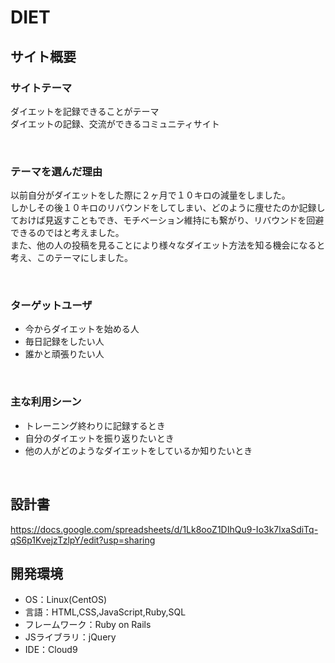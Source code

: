 # DIET

## サイト概要
### サイトテーマ
ダイエットを記録できることがテーマ<br>
ダイエットの記録、交流ができるコミュニティサイト

​
### テーマを選んだ理由

以前自分がダイエットをした際に２ヶ月で１０キロの減量をしました。
<br>しかしその後１０キロのリバウンドをしてしまい、どのように痩せたのか記録しておけば見返すこともでき、モチベーション維持にも繋がり、リバウンドを回避できるのではと考えました。
<br>また、他の人の投稿を見ることにより様々なダイエット方法を知る機会になると考え、このテーマにしました。

​
### ターゲットユーザ

- 今からダイエットを始める人
- 毎日記録をしたい人
- 誰かと頑張りたい人

​
### 主な利用シーン

- トレーニング終わりに記録するとき
- 自分のダイエットを振り返りたいとき
- 他の人がどのようなダイエットをしているか知りたいとき


​
## 設計書

​https://docs.google.com/spreadsheets/d/1Lk8ooZ1DIhQu9-Io3k7lxaSdiTq-qS6p1KvejzTzlpY/edit?usp=sharing

## 開発環境

- OS：Linux(CentOS)
- 言語：HTML,CSS,JavaScript,Ruby,SQL
- フレームワーク：Ruby on Rails
- JSライブラリ：jQuery
- IDE：Cloud9
​